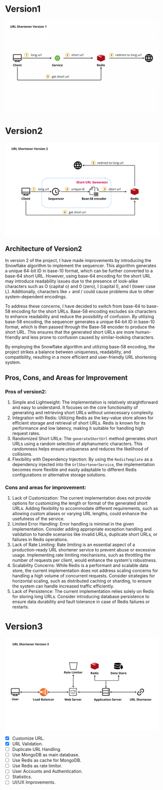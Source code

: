 # Version1

![url-shortener-v1](./images/url-shortener-v1.png)

# Version2

![url-shortenr-v2](./images/url-shortenr-v2.png)

## Architecture of Version2

In version 2 of the project, I have made improvements by introducing the Snowflake algorithm to implement the sequencer. This algorithm generates a unique 64-bit ID in base-10 format, which can be further converted to a base-64 short URL. However, using base-64 encoding for the short URL may introduce readability issues due to the presence of look-alike characters such as O (capital o) and 0 (zero), I (capital I), and l (lower case L). Additionally, characters like + and / could cause problems due to other system-dependent encodings.

To address these concerns, I have decided to switch from base-64 to base-58 encoding for the short URLs. Base-58 encoding excludes six characters to enhance readability and reduce the possibility of confusion. By utilizing base-58 encoding, the sequencer generates a unique 64-bit ID in base-10 format, which is then passed through the Base-58 encoder to produce the short URL. This ensures that the generated short URLs are more human-friendly and less prone to confusion caused by similar-looking characters.

By employing the Snowflake algorithm and utilizing base-58 encoding, the project strikes a balance between uniqueness, readability, and compatibility, resulting in a more efficient and user-friendly URL shortening system.

## Pros, Cons, and Areas for Improvement

### Pros of version2:

1. Simple and Lightweight: The implementation is relatively straightforward and easy to understand. It focuses on the core functionality of generating and retrieving short URLs without unnecessary complexity.
2. Integration with Redis: Utilizing Redis as the key-value store allows for efficient storage and retrieval of short URLs. Redis is known for its performance and low latency, making it suitable for handling high request rates.
3. Randomized Short URLs: The `generateShortUrl` method generates short URLs using a random selection of alphanumeric characters. This randomness helps ensure uniqueness and reduces the likelihood of collisions.
4. Flexibility with Dependency Injection: By using the `RedisTemplate` as a dependency injected into the `UrlShortenerService`, the implementation becomes more flexible and easily adaptable to different Redis configurations or alternative storage solutions.

### Cons and areas for improvement:

1. Lack of Customization: The current implementation does not provide options for customizing the length or format of the generated short URLs. Adding flexibility to accommodate different requirements, such as allowing custom aliases or varying URL lengths, could enhance the usefulness of the service.
2. Limited Error Handling: Error handling is minimal in the given implementation. Consider adding appropriate exception handling and validation to handle scenarios like invalid URLs, duplicate short URLs, or failures in Redis operations.
3. Lack of Rate Limiting: Rate limiting is an essential aspect of a production-ready URL shortener service to prevent abuse or excessive usage. Implementing rate limiting mechanisms, such as throttling the number of requests per client, would enhance the system's robustness.
4. Scalability Concerns: While Redis is a performant and scalable data store, the current implementation does not address scaling concerns for handling a high volume of concurrent requests. Consider strategies for horizontal scaling, such as distributed caching or sharding, to ensure the system can handle increased traffic efficiently.
5. Lack of Persistence: The current implementation relies solely on Redis for storing long URLs. Consider introducing database persistence to ensure data durability and fault tolerance in case of Redis failures or restarts.

# Version3

![url-shortener-v3](./images/url-shortener-v3.png)

- [x] Customize URL.
- [x] URL Validation.
- [ ] Duplicate URL Handling.
- [ ] Use MongoDB as main database.
- [ ] Use Redis as cache for MongoDB.
- [ ] Use Redis as rate limitor.
- [ ] User Accounts and Authentication.
- [ ] Statistics.
- [ ] UI/UX Improvements.
